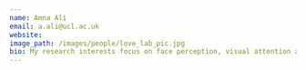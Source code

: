 ```yaml
---
name: Amna Ali
email: a.ali@ucl.ac.uk
website: 
image_path: /images/people/love_lab_pic.jpg
bio: My research interests focus on face perception, visual attention and decision making. More specifically, I am interested in how humans form first impressions, visual attentional patterns and rank-based decision making with an emphasis on brain imaging analysis techniques. My most recent project studied the effects of choice judgments on the brain, using multivariate representational similarity models to see patterns of face-selection when forming first impressions. In the past, I have also worked on drug testing and how different hormones affect the brain. My interests in cognitive neuroscience expand over fMRI, MEG and eye-tracking experiments.
---
```

